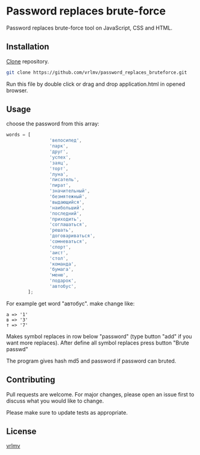 # Password replaces brute-force

Password replaces brute-force tool on JavaScript, CSS and HTML.

## Installation

[Clone](https://github.com/vrlmv/password_replaces_bruteforce/) repository.

```bash
git clone https://github.com/vrlmv/password_replaces_bruteforce.git
```

Run this file by double click or drag and drop application.html in opened browser. 

## Usage

choose the password from this array:
```javascript
words = [
                'велосипед',
                'парк',
                'друг',
                'успех',
                'заяц',
                'торт',
                'луна',
                'писатель',
                'пират',
                'значительный',
                'безмятежный',
                'выдающийся',
                'наибольший',
                'последний',
                'приходить',
                'соглашаться',
                'решать',
                'договариваться',
                'сомневаться',
                'спорт',
                'аист',
                'стол',
                'команда',
                'бумага',
                'меню',
                'подарок',
                'автобус',
        ];
```

For example get word "автобус".
make change like:
```
a => '1'
в => '3'
т => '7'
```
Makes symbol replaces in row below "password" (type button "add" if you want more replaces). 
After define all symbol replaces press button "Brute passwd"

The program gives hash md5 and password if password can bruted.


## Contributing
Pull requests are welcome. For major changes, please open an issue first to discuss what you would like to change.

Please make sure to update tests as appropriate.

## License
[vrlmv](https://vk.com/vrlmvoff)

